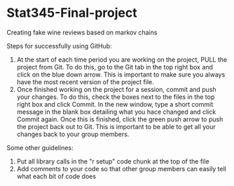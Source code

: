 # Stat345-Final-project
Creating fake wine reviews based on markov chains

Steps for successfully using GitHub:
1. At the start of each time period you are working on the project, PULL the project from Git. 
  To do this, go to the Git tab in the top right box and click on the blue down arrow.
  This is important to make sure you always have the most recent version of the project file.
2. Once finished working on the project for a session, commit and push your changes.
  To do this, check the boxes next to the files in the top right box and click Commit. In the new window, type a short commit message in the blank box detailing what you hace changed and click Commit again. Once this is finished, click the green push arrow to push the project back out to Git. 
  This is important to be able to get all your changes back to your group members.
  
Some other guidelines:
1. Put all library calls in the "r setup" code chunk at the top of the file
2. Add comments to your code so that other group members can easily tell what each bit of code does